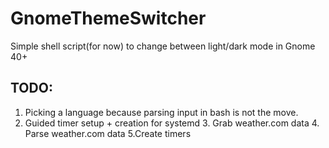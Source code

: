 # GnomeThemeSwitcher
Simple shell script(for now) to change between light/dark mode in Gnome 40+
## TODO:
  1. Picking a language because parsing input in bash is not the move.
  2. Guided timer setup + creation for systemd
    3. Grab weather.com data
    4. Parse weather.com data
    5.Create timers
